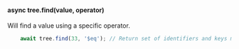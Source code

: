 #### async tree.find(value, operator)

Will find a value using a specific operator.

```js
    await tree.find(33, '$eq'); // Return set of identifiers and keys matching the find query.
```

